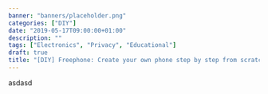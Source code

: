 ```yaml
---
banner: "banners/placeholder.png"
categories: ["DIY"]
date: "2019-05-17T09:00:00+01:00"
description: ""
tags: ["Electronics", "Privacy", "Educational"]
draft: true
title: "[DIY] Freephone: Create your own phone step by step from scratch"
---
```


asdasd
